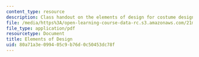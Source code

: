 ```yaml
---
content_type: resource
description: Class handout on the elements of design for costume design.
file: /media/https%3A/open-learning-course-data-rc.s3.amazonaws.com/21m-732-beginning-costume-design-and-construction-fall-2008/80a71a3e099405c9b76d0c50453dc78f_design.pdf
file_type: application/pdf
resourcetype: Document
title: Elements of Design
uid: 80a71a3e-0994-05c9-b76d-0c50453dc78f
---
```

